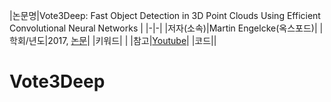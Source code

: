 
|논문명|Vote3Deep: Fast Object Detection in 3D Point Clouds Using Efficient Convolutional Neural Networks|
|-|-|
|저자(소속)|Martin Engelcke(옥스포드)|
|학회/년도|2017, [논문](https://arxiv.org/abs/1609.06666)|
|키워드| |
|참고|[Youtube](https://www.youtube.com/watch?v=WUOSmAfeXIw)|
|코드||




# Vote3Deep